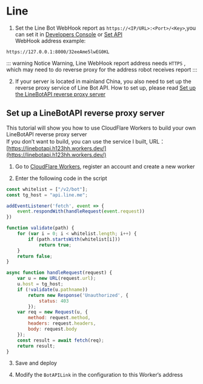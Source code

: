 # Line
1. Set the Line Bot WebHook report as `https://<IP/URL>:<Port>/<Key>`,you can set it in [Developers Console](https://developers.line.biz/console/) or [Set API](https://developers.line.biz/en/reference/messaging-api/#set-webhook-endpoint-url)  
WebHook address example:
```
https://127.0.0.1:8000/32eeAme5lwEG0KL
```
::: warning Notice
Warning, Line WebHook report address needs `HTTPS` , which may need to do reverse proxy for the address robot receives report
:::

2. If your server is located in mainland China, you also need to set up the reverse proxy service of Line Bot API. How to set up, please read [Set up the LineBotAPI reverse proxy server](#set-up-a-linebotapi-reverse-proxy-server)

## Set up a LineBotAPI reverse proxy server
This tutorial will show you how to use CloudFlare Workers to build your own LineBotAPI reverse proxy server  
If you don’t want to build, you can use the service I built, URL：[https://linebotapi.h123hh.workers.dev/](https://linebotapi.h123hh.workers.dev/)  

1. Go to [CloudFlare Workers](https://workers.cloudflare.com/), register an account and create a new worker

2. Enter the following code in the script  
``` js
const whitelist = ["/v2/bot"];
const tg_host = "api.line.me";

addEventListener('fetch', event => {
    event.respondWith(handleRequest(event.request))
})

function validate(path) {
    for (var i = 0; i < whitelist.length; i++) {
        if (path.startsWith(whitelist[i]))
            return true;
    }
    return false;
}

async function handleRequest(request) {
    var u = new URL(request.url);
    u.host = tg_host;
    if (!validate(u.pathname))
        return new Response('Unauthorized', {
            status: 403
        });
    var req = new Request(u, {
        method: request.method,
        headers: request.headers,
        body: request.body
    });
    const result = await fetch(req);
    return result;
}
```
3. Save and deploy

4. Modify the `BotAPILink` in the configuration to this Worker‘s address
